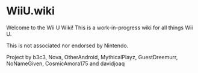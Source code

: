 # WiiU.wiki
Welcome to the Wii U Wiki! This is a work-in-progress wiki for all things Wii U.

This is not associated nor endorsed by Nintendo.

Project by b3c3, Nova, OtherAndroid, MythicalPlayz, GuestDreemurr, NoNameGiven, CosmicAmora175 and davidjoaq
